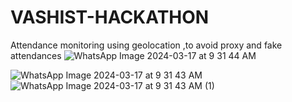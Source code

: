 # VASHIST-HACKATHON
Attendance monitoring using geolocation ,to avoid proxy and fake attendances
![WhatsApp Image 2024-03-17 at 9 31 44 AM](https://github.com/upparalokamma/VASHIST-HACKATHON/assets/163702956/d0a0f580-ed9e-4993-860f-d8c2a5c84e29)

![WhatsApp Image 2024-03-17 at 9 31 43 AM](https://github.com/upparalokamma/VASHIST-HACKATHON/assets/163702956/810bb515-ae91-41fb-9f61-02d893806a4a)
![WhatsApp Image 2024-03-17 at 9 31 43 AM (1)](https://github.com/upparalokamma/VASHIST-HACKATHON/assets/163702956/15af847c-0f95-4f6a-8756-a6ff70868669)









